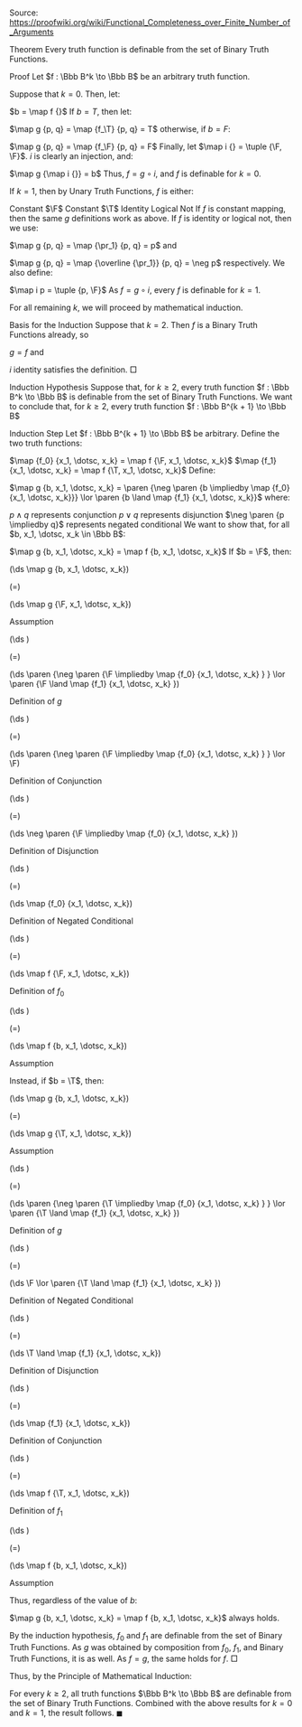 # 

Source: https://proofwiki.org/wiki/Functional_Completeness_over_Finite_Number_of_Arguments



Theorem
Every truth function is definable from the set of Binary Truth Functions.


Proof
Let $f : \Bbb B^k \to \Bbb B$ be an arbitrary truth function.

Suppose that $k = 0$.
Then, let:

$b = \map f {}$
If $b = T$, then let:

$\map g {p, q} = \map {f_\T} {p, q} = T$
otherwise, if $b = F$:

$\map g {p, q} = \map {f_\F} {p, q} = F$
Finally, let $\map i {} = \tuple {\F, \F}$.
$i$ is clearly an injection, and:

$\map g {\map i {}} = b$
Thus, $f = g \circ i$, and $f$ is definable for $k = 0$.

If $k = 1$, then by Unary Truth Functions, $f$ is either:

Constant $\F$
Constant $\T$
Identity
Logical Not
If $f$ is constant mapping, then the same $g$ definitions work as above.
If $f$ is identity or logical not, then we use:

$\map g {p, q} = \map {\pr_1} {p, q} = p$
and

$\map g {p, q} = \map {\overline {\pr_1}} {p, q} = \neg p$
respectively.
We also define:

$\map i p = \tuple {p, \F}$
As $f = g \circ i$, every $f$ is definable for $k = 1$.

For all remaining $k$, we will proceed by mathematical induction.

Basis for the Induction
Suppose that $k = 2$.
Then $f$ is a Binary Truth Functions already, so

$g = f$
and

$i$ identity
satisfies the definition.
$\Box$


Induction Hypothesis
Suppose that, for $k \ge 2$, every truth function $f : \Bbb B^k \to \Bbb B$ is definable from the set of Binary Truth Functions.
We want to conclude that, for $k \ge 2$, every truth function $f : \Bbb B^{k + 1} \to \Bbb B$


Induction Step
Let $f : \Bbb B^{k + 1} \to \Bbb B$ be arbitrary.
Define the two truth functions:

$\map {f_0} {x_1, \dotsc, x_k} = \map f {\F, x_1, \dotsc, x_k}$
$\map {f_1} {x_1, \dotsc, x_k} = \map f {\T, x_1, \dotsc, x_k}$
Define:

$\map g {b, x_1, \dotsc, x_k} = \paren {\neg \paren {b \impliedby \map {f_0} {x_1, \dotsc, x_k}}} \lor \paren {b \land \map {f_1} {x_1, \dotsc, x_k}}$
where:

$p \land q$ represents conjunction
$p \lor q$ represents disjunction
$\neg \paren {p \impliedby q}$ represents negated conditional
We want to show that, for all $b, x_1, \dotsc, x_k \in \Bbb B$:

$\map g {b, x_1, \dotsc, x_k} = \map f {b, x_1, \dotsc, x_k}$
If $b = \F$, then:














\(\ds \map g {b, x_1, \dotsc, x_k}\)

\(=\)







\(\ds \map g {\F, x_1, \dotsc, x_k}\)





Assumption














\(\ds \)

\(=\)







\(\ds \paren {\neg \paren {\F \impliedby \map {f_0} {x_1, \dotsc, x_k} } } \lor \paren {\F \land \map {f_1} {x_1, \dotsc, x_k} }\)





Definition of $g$














\(\ds \)

\(=\)







\(\ds \paren {\neg \paren {\F \impliedby \map {f_0} {x_1, \dotsc, x_k} } } \lor \F\)





Definition of Conjunction














\(\ds \)

\(=\)







\(\ds \neg \paren {\F \impliedby \map {f_0} {x_1, \dotsc, x_k} }\)





Definition of Disjunction














\(\ds \)

\(=\)







\(\ds \map {f_0} {x_1, \dotsc, x_k}\)





Definition of Negated Conditional














\(\ds \)

\(=\)







\(\ds \map f {\F, x_1, \dotsc, x_k}\)





Definition of $f_0$














\(\ds \)

\(=\)







\(\ds \map f {b, x_1, \dotsc, x_k}\)





Assumption



Instead, if $b = \T$, then:














\(\ds \map g {b, x_1, \dotsc, x_k}\)

\(=\)







\(\ds \map g {\T, x_1, \dotsc, x_k}\)





Assumption














\(\ds \)

\(=\)







\(\ds \paren {\neg \paren {\T \impliedby \map {f_0} {x_1, \dotsc, x_k} } } \lor \paren {\T \land \map {f_1} {x_1, \dotsc, x_k} }\)





Definition of $g$














\(\ds \)

\(=\)







\(\ds \F \lor \paren {\T \land \map {f_1} {x_1, \dotsc, x_k} }\)





Definition of Negated Conditional














\(\ds \)

\(=\)







\(\ds \T \land \map {f_1} {x_1, \dotsc, x_k}\)





Definition of Disjunction














\(\ds \)

\(=\)







\(\ds \map {f_1} {x_1, \dotsc, x_k}\)





Definition of Conjunction














\(\ds \)

\(=\)







\(\ds \map f {\T, x_1, \dotsc, x_k}\)





Definition of $f_1$














\(\ds \)

\(=\)







\(\ds \map f {b, x_1, \dotsc, x_k}\)





Assumption



Thus, regardless of the value of $b$:

$\map g {b, x_1, \dotsc, x_k} = \map f {b, x_1, \dotsc, x_k}$
always holds.

By the induction hypothesis, $f_0$ and $f_1$ are definable from the set of Binary Truth Functions.
As $g$ was obtained by composition from $f_0$, $f_1$, and Binary Truth Functions, it is as well.
As $f = g$, the same holds for $f$.
$\Box$

Thus, by the Principle of Mathematical Induction:

For every $k \ge 2$, all truth functions $\Bbb B^k \to \Bbb B$ are definable from the set of Binary Truth Functions.
Combined with the above results for $k = 0$ and $k = 1$, the result follows.
$\blacksquare$





